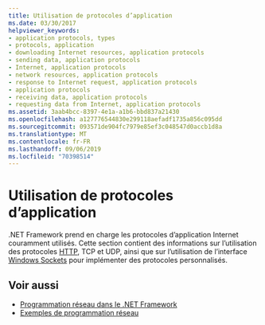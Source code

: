 ```yaml
---
title: Utilisation de protocoles d’application
ms.date: 03/30/2017
helpviewer_keywords:
- application protocols, types
- protocols, application
- downloading Internet resources, application protocols
- sending data, application protocols
- Internet, application protocols
- network resources, application protocols
- response to Internet request, application protocols
- application protocols
- receiving data, application protocols
- requesting data from Internet, application protocols
ms.assetid: 3aab4bcc-8397-4e1a-a1b6-bbd837a21430
ms.openlocfilehash: a127776544830e299118aefadf1735a856c095dd
ms.sourcegitcommit: 093571de904fc7979e85ef3c048547d0accb1d8a
ms.translationtype: MT
ms.contentlocale: fr-FR
ms.lasthandoff: 09/06/2019
ms.locfileid: "70398514"
---
```

# <a name="using-application-protocols"></a>Utilisation de protocoles d’application
.NET Framework prend en charge les protocoles d’application Internet couramment utilisés. Cette section contient des informations sur l’utilisation des protocoles [HTTP](../../../docs/framework/network-programming/http.md), TCP et UDP, ainsi que sur l’utilisation de l’interface [Windows Sockets](../../../docs/framework/network-programming/sockets.md) pour implémenter des protocoles personnalisés.  
  
## <a name="see-also"></a>Voir aussi

- [Programmation réseau dans le .NET Framework](../../../docs/framework/network-programming/index.md)
- [Exemples de programmation réseau](../../../docs/framework/network-programming/network-programming-samples.md)
